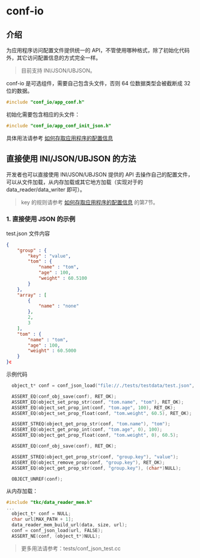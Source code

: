 # conf-io

## 介绍
为应用程序访问配置文件提供统一的 API，不管使用哪种格式，除了初始化代码外，其它访问配置信息的方式完全一样。

> 目前支持 INI/JSON/UBJSON。

conf-io 是可选组件，需要自己包含头文件，否则 64 位数据类型会被截断成 32 位的数据。

```c
#include "conf_io/app_conf.h"
```

初始化需要包含相应的头文件：
```c
#include "conf_io/app_conf_init_json.h"
```

具体用法请参考 [如何存取应用程序的配置信息](https://github.com/zlgopen/awtk/blob/master/docs/how_to_use_app_conf.md)

## 直接使用 INI/JSON/UBJSON 的方法

开发者也可以直接使用 INI/JSON/UBJSON 提供的 API 去操作自己的配置文件，可以从文件加载，从内存加载或其它地方加载（实现对于的 data\_reader/data\_writer 即可）。

> key 的规则请参考 [如何存取应用程序的配置信息](https://github.com/zlgopen/awtk/blob/master/docs/how_to_use_app_conf.md) 的第7节。

### 1. 直接使用 JSON 的示例
test.json 文件内容

```json
{
    "group" : {
        "key" : "value",
        "tom" : {
            "name" : "tom",
            "age" : 100,
            "weight" : 60.5100
        }
    },
    "array" : [
        {
            "name" : "none"
        },
        2,
        3
    ],
    "tom" : {
        "name" : "tom",
        "age" : 100,
        "weight" : 60.5000
    }
}c
```

示例代码

```c
  object_t* conf = conf_json_load("file://./tests/testdata/test.json", TRUE);

  ASSERT_EQ(conf_obj_save(conf), RET_OK);
  ASSERT_EQ(object_set_prop_str(conf, "tom.name", "tom"), RET_OK);
  ASSERT_EQ(object_set_prop_int(conf, "tom.age", 100), RET_OK);
  ASSERT_EQ(object_set_prop_float(conf, "tom.weight", 60.5), RET_OK);

  ASSERT_STREQ(object_get_prop_str(conf, "tom.name"), "tom");
  ASSERT_EQ(object_get_prop_int(conf, "tom.age", 0), 100);
  ASSERT_EQ(object_get_prop_float(conf, "tom.weight", 0), 60.5);

  ASSERT_EQ(conf_obj_save(conf), RET_OK);

  ASSERT_STREQ(object_get_prop_str(conf, "group.key"), "value");
  ASSERT_EQ(object_remove_prop(conf, "group.key"), RET_OK);
  ASSERT_EQ(object_get_prop_str(conf, "group.key"), (char*)NULL);

  OBJECT_UNREF(conf);
```

从内存加载：

```c
#include "tkc/data_reader_mem.h"
...
  object_t* conf = NULL;
  char url[MAX_PATH + 1]; 
  data_reader_mem_build_url(data, size, url);
  conf = conf_json_load(url, FALSE);
  ASSERT_NE(conf, (object_t*)NULL);
```

> 更多用法请参考：tests/conf_json_test.cc